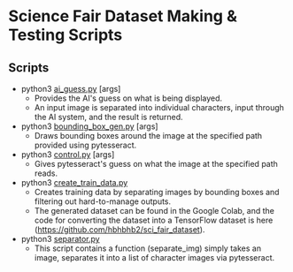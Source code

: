 # Science Fair Dataset Making & Testing Scripts

## Scripts

* python3 [ai_guess.py](scripts/ai_guess.py) [args]
  * Provides the AI's guess on what is being displayed.
  * An input image is separated into individual characters, input through the AI system, and the result is returned.
* python3 [bounding_box_gen.py](scripts/bounding_box_gen.py) [args]
  * Draws bounding boxes around the image at the specified path provided using pytesseract.
* python3 [control.py](scripts/control.py) [args]
  * Gives pytesseract's guess on what the image at the specified path reads.
* python3 [create_train_data.py](scripts/create_train_data.py)
  * Creates training data by separating images by bounding boxes and filtering out hard-to-manage outputs.
  * The generated dataset can be found in the Google Colab, and the code for converting the dataset into a TensorFlow dataset is here (https://github.com/hbhbhb2/sci_fair_dataset).
* python3 [separator.py](scripts/separator.py)
  * This script contains a function (separate_img) simply takes an image, separates it into a list of character images via pytesseract.
